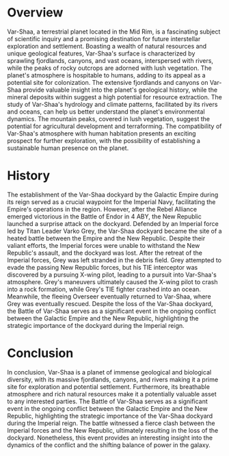 # Overview
Var-Shaa, a terrestrial planet located in the Mid Rim, is a fascinating subject of scientific inquiry and a promising destination for future interstellar exploration and settlement.
Boasting a wealth of natural resources and unique geological features, Var-Shaa's surface is characterized by sprawling fjordlands, canyons, and vast oceans, interspersed with rivers, while the peaks of rocky outcrops are adorned with lush vegetation.
The planet's atmosphere is hospitable to humans, adding to its appeal as a potential site for colonization.
The extensive fjordlands and canyons on Var-Shaa provide valuable insight into the planet's geological history, while the mineral deposits within suggest a high potential for resource extraction.
The study of Var-Shaa's hydrology and climate patterns, facilitated by its rivers and oceans, can help us better understand the planet's environmental dynamics.
The mountain peaks, covered in lush vegetation, suggest the potential for agricultural development and terraforming.
The compatibility of Var-Shaa's atmosphere with human habitation presents an exciting prospect for further exploration, with the possibility of establishing a sustainable human presence on the planet.

# History
The establishment of the Var-Shaa dockyard by the Galactic Empire during its reign served as a crucial waypoint for the Imperial Navy, facilitating the Empire's operations in the region.
However, after the Rebel Alliance emerged victorious in the Battle of Endor in 4 ABY, the New Republic launched a surprise attack on the dockyard.
Defended by an Imperial force led by Titan Leader Varko Grey, the Var-Shaa dockyard became the site of a heated battle between the Empire and the New Republic.
Despite their valiant efforts, the Imperial forces were unable to withstand the New Republic's assault, and the dockyard was lost.
After the retreat of the Imperial forces, Grey was left stranded in the debris field.
Grey attempted to evade the passing New Republic forces, but his TIE interceptor was discovered by a pursuing X-wing pilot, leading to a pursuit into Var-Shaa's atmosphere.
Grey's maneuvers ultimately caused the X-wing pilot to crash into a rock formation, while Grey's TIE fighter crashed into an ocean.
Meanwhile, the fleeing Overseer eventually returned to Var-Shaa, where Grey was eventually rescued.
Despite the loss of the Var-Shaa dockyard, the Battle of Var-Shaa serves as a significant event in the ongoing conflict between the Galactic Empire and the New Republic, highlighting the strategic importance of the dockyard during the Imperial reign.



# Conclusion
In conclusion, Var-Shaa is a planet of immense geological and biological diversity, with its massive fjordlands, canyons, and rivers making it a prime site for exploration and potential settlement.
Furthermore, its breathable atmosphere and rich natural resources make it a potentially valuable asset to any interested parties.
The Battle of Var-Shaa serves as a significant event in the ongoing conflict between the Galactic Empire and the New Republic, highlighting the strategic importance of the Var-Shaa dockyard during the Imperial reign.
The battle witnessed a fierce clash between the Imperial forces and the New Republic, ultimately resulting in the loss of the dockyard.
Nonetheless, this event provides an interesting insight into the dynamics of the conflict and the shifting balance of power in the galaxy.